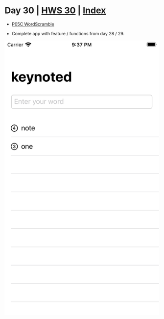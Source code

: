 # Day 30 | [HWS 30](https://www.hackingwithswift.com/100/swiftui/30) | [Index](https://github.com/JulesMoorhouse/100DaysOfSwiftUI/blob/main/README.md)

- [P05C WordScramble](https://github.com/JulesMoorhouse/100DaysOfSwiftUI/blob/main/P05C%20WordScramble/P05C%20WordScramble/ContentView.swift) 

- Complete app with feature / functions from day 28 / 29.

<img src="../Images/day30.png">